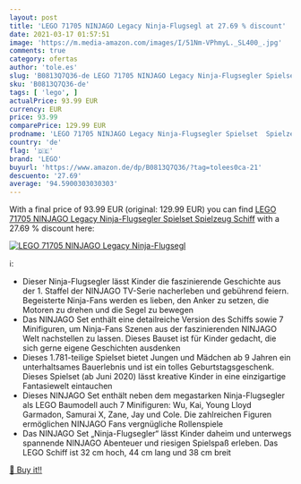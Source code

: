 ```yaml
---
layout: post
title: 'LEGO 71705 NINJAGO Legacy Ninja-Flugsegl at 27.69 % discount'
date: 2021-03-17 01:57:51
image: 'https://m.media-amazon.com/images/I/51Nm-VPhmyL._SL400_.jpg'
comments: true
category: ofertas
author: 'tole.es'
slug: 'B0813Q7Q36-de LEGO 71705 NINJAGO Legacy Ninja-Flugsegler Spielset...'
sku: 'B0813Q7Q36-de'
tags: [ 'lego', ]
actualPrice: 93.99 EUR
currency: EUR
price: 93.99
comparePrice: 129.99 EUR
prodname: 'LEGO 71705 NINJAGO Legacy Ninja-Flugsegler Spielset  Spielzeug Schiff'
country: 'de'
flag: '🇩🇪'
brand: 'LEGO'
buyurl: 'https://www.amazon.de/dp/B0813Q7Q36/?tag=tolees0ca-21'
descuento: '27.69'
average: '94.5900303030303'
---
```


With a final price of 93.99 EUR (original: 129.99 EUR) you can find [LEGO 71705 NINJAGO Legacy Ninja-Flugsegler Spielset  Spielzeug Schiff](https://www.amazon.de/dp/B0813Q7Q36/?tag=tolees0ca-21) with a  27.69 % discount here:

[![LEGO 71705 NINJAGO Legacy Ninja-Flugsegl](https://m.media-amazon.com/images/I/51Nm-VPhmyL._SL400_.jpg)](https://www.amazon.de/dp/B0813Q7Q36/?tag=tolees0ca-21)

ℹ️:

- Dieser Ninja-Flugsegler lässt Kinder die faszinierende Geschichte aus der 1. Staffel der NINJAGO TV-Serie nacherleben und gebührend feiern. Begeisterte Ninja-Fans werden es lieben, den Anker zu setzen, die Motoren zu drehen und die Segel zu bewegen
- Das NINJAGO Set enthält eine detailreiche Version des Schiffs sowie 7 Minifiguren, um Ninja-Fans Szenen aus der faszinierenden NINJAGO Welt nachstellen zu lassen. Dieses Bauset ist für Kinder gedacht, die sich gerne eigene Geschichten ausdenken
- Dieses 1.781-teilige Spielset bietet Jungen und Mädchen ab 9 Jahren ein unterhaltsames Bauerlebnis und ist ein tolles Geburtstagsgeschenk. Dieses Spielset (ab Juni 2020) lässt kreative Kinder in eine einzigartige Fantasiewelt eintauchen
- Dieses NINJAGO Set enthält neben dem megastarken Ninja-Flugsegler als LEGO Baumodell auch 7 Minifiguren: Wu, Kai, Young Lloyd Garmadon, Samurai X, Zane, Jay und Cole. Die zahlreichen Figuren ermöglichen NINJAGO Fans vergnügliche Rollenspiele
- Das NINJAGO Set „Ninja-Flugsegler“ lässt Kinder daheim und unterwegs spannende NINJAGO Abenteuer und riesigen Spielspaß erleben. Das LEGO Schiff ist 32 cm hoch, 44 cm lang und 38 cm breit

[🛒 Buy it!!](https://www.amazon.de/dp/B0813Q7Q36/?tag=tolees0ca-21)
